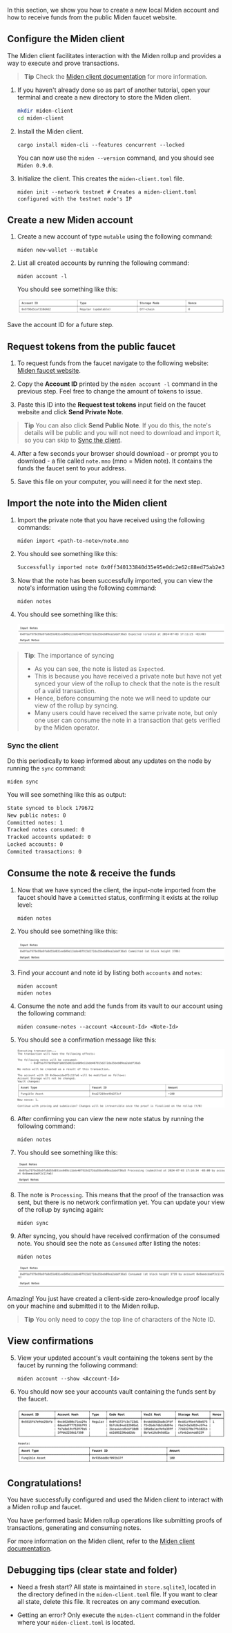 In this section, we show you how to create a new local Miden account and how to receive funds from the public Miden faucet website.

## Configure the Miden client

The Miden client facilitates interaction with the Miden rollup and provides a way to execute and prove transactions.

> **Tip**
> Check the [Miden client documentation](https://0xMiden.github.io/miden-docs/miden-client/cli-reference.html) for more information.

1. If you haven't already done so as part of another tutorial, open your terminal and create a new directory to store the Miden client.

    ```sh
    mkdir miden-client
    cd miden-client
    ```

2. Install the Miden client.

      ```shell
      cargo install miden-cli --features concurrent --locked
      ```
      You can now use the `miden --version` command, and you should see `Miden 0.9.0`.

3. Initialize the client. This creates the `miden-client.toml` file.

      ```shell
      miden init --network testnet # Creates a miden-client.toml configured with the testnet node's IP
      ```

## Create a new Miden account

1. Create a new account of type `mutable` using the following command:

      ```shell
      miden new-wallet --mutable
      ```

2. List all created accounts by running the following command:

      ```shell
      miden account -l
      ```
      You should see something like this:

      ![Result of listing miden accounts](../img/get-started/miden-account-list.png)

Save the account ID for a future step.

## Request tokens from the public faucet

1. To request funds from the faucet navigate to the following website: [Miden faucet website](https://faucet.testnet.miden.io/).

2. Copy the **Account ID** printed by the `miden account -l` command in the previous step. Feel free to change the amount of tokens to issue.

3. Paste this ID into the **Request test tokens** input field on the faucet website and click **Send Private Note**.

> **Tip**
> You can also click **Send Public Note**. If you do this, the note's details will be public and you will not need to download and import it, so you can skip to [Sync the client](#sync-the-client).

4. After a few seconds your browser should download - or prompt you to download - a file called `note.mno` (mno = Miden note). It contains the funds the faucet sent to your address.

5. Save this file on your computer, you will need it for the next step.

## Import the note into the Miden client

1. Import the private note that you have received using the following commands:

      ```shell
      miden import <path-to-note>/note.mno
      ```

2. You should see something like this:

      ```sh
      Successfully imported note 0x0ff340133840d35e95e0dc2e62c88ed75ab2e383dc6673ce0341bd486fed8cb6
      ```

3. Now that the note has been successfully imported, you can view the note's information using the following command:

      ```shell
      miden notes
      ```

4. You should see something like this:

      ![Result of viewing miden notes](../img/get-started/note-view.png)

> **Tip**: The importance of syncing
> - As you can see, the note is listed as `Expected`.
> - This is because you have received a private note but have not yet synced your view of the rollup to check that the note is the result of a valid transaction.
> - Hence, before consuming the note we will need to update our view of the rollup by syncing.
> - Many users could have received the same private note, but only one user can consume the note in a transaction that gets verified by the Miden operator.

### Sync the client

Do this periodically to keep informed about any updates on the node by running the `sync` command:

```shell
miden sync
```

You will see something like this as output:

```sh
State synced to block 179672
New public notes: 0
Committed notes: 1
Tracked notes consumed: 0
Tracked accounts updated: 0
Locked accounts: 0
Commited transactions: 0
```

## Consume the note & receive the funds

1. Now that we have synced the client, the input-note imported from the faucet should have a `Committed` status, confirming it exists at the rollup level:

      ```shell
      miden notes
      ```

2. You should see something like this:

      ![Viewing commit height info](../img/get-started/commit-height.png)

3. Find your account and note id by listing both `accounts` and `notes`:

      ```shell
      miden account
      miden notes
      ```

4. Consume the note and add the funds from its vault to our account using the following command: 

      ```shell
      miden consume-notes --account <Account-Id> <Note-Id>
      ```

5. You should see a confirmation message like this:

      ![Transaction confirmation message](../img/get-started/transaction-confirmation.png)

6. After confirming you can view the new note status by running the following command:

      ```shell
      miden notes
      ```

7. You should see something like this:

      ![Viewing process info](../img/get-started/processing-note.png)

8. The note is `Processing`. This means that the proof of the transaction was sent, but there is no network confirmation yet. You can update your view of the rollup by syncing again:

      ```shell
      miden sync
      ```

9. After syncing, you should have received confirmation of the consumed note. You should see the note as `Consumed` after listing the notes:

      ```shell
      miden notes
      ```

      ![Viewing consumed note](../img/get-started/consumed-note.png)


  Amazing! You just have created a client-side zero-knowledge proof locally on your machine and submitted it to the Miden rollup.

> **Tip**
> You only need to copy the top line of characters of the Note ID.

## View confirmations

5. View your updated account's vault containing the tokens sent by the faucet by running the following command:

      ```shell
      miden account --show <Account-Id>
      ```

6. You should now see your accounts vault containing the funds sent by the faucet.

      ![Viewing account vault with funds](../img/get-started/view-account-vault.png)

## Congratulations!

You have successfully configured and used the Miden client to interact with a Miden rollup and faucet.

You have performed basic Miden rollup operations like submitting proofs of transactions, generating and consuming notes.

For more information on the Miden client, refer to the [Miden client documentation](https://0xMiden.github.io/miden-docs/miden-client/index.html).

## Debugging tips (clear state and folder)

- Need a fresh start? All state is maintained in `store.sqlite3`, located in the directory defined in the `miden-client.toml` file. If you want to clear all state, delete this file. It recreates on any command execution.

- Getting an error? Only execute the `miden-client` command in the folder where your `miden-client.toml` is located.
